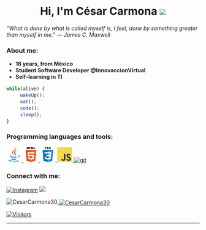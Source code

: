 <h1 align="center">Hi, I'm César Carmona <img src="https://media.giphy.com/media/JvxG1YZ5BcSy1GU0DN/giphy.gif" width="70"></h1>

*“What is done by what is called myself is, I feel, done by something greater than myself in me.”
— James C. Maxwell*

### About me:
- **18 years, from México**
- **Student Software Developer @InnovaccionVirtual**
- **Self-learning in TI**

```js
while(alive) {
     wakeUp();
     eat();
     code();
     sleep();
}
```

<h3 align="left">Programming languages and tools:</h3>
<p align="left"> <a href="https://www.java.com" target="_blank" rel="noreferrer"> <img src="https://raw.githubusercontent.com/devicons/devicon/master/icons/java/java-original.svg" alt="java" width="40" height="40"/> </a> <a href="https://www.w3.org/html/" target="_blank" rel="noreferrer"> <img src="https://raw.githubusercontent.com/devicons/devicon/master/icons/html5/html5-original-wordmark.svg" alt="html5" width="40" height="40"/> </a>  <a href="https://www.w3schools.com/css/" target="_blank" rel="noreferrer"> <img src="https://raw.githubusercontent.com/devicons/devicon/master/icons/css3/css3-original-wordmark.svg" alt="css3" width="40" height="40"/> </a> <a href="https://developer.mozilla.org/en-US/docs/Web/JavaScript" target="_blank" rel="noreferrer"> <img src="https://raw.githubusercontent.com/devicons/devicon/master/icons/javascript/javascript-original.svg" alt="javascript" width="40" height="40"/> </a> <a href="https://git-scm.com/" target="_blank" rel="noreferrer"> <img src="https://www.vectorlogo.zone/logos/git-scm/git-scm-icon.svg" alt="git" width="40" height="40"/> </a> 

<h3 align="left">Connect with me:</h3>
<a href="https://instagram.com/_cesar_carmona_" target="_blank"><img src="https://img.shields.io/badge/@_cesar_carmona_-%23E4405F.svg?&style=flat-square&logo=instagram&logoColor=white" alt="Instagram"></a>
<a href="https://twitter.com/CesarCarmona30"  target="_blank"><img src="https://img.shields.io/twitter/follow/CesarCarmona30?style=social">
     
<p><img align="left" 
        src="[https://github-readme-stats.vercel.app/api/top-langs?username=CesarCarmona30&show_icons=true&theme=outrun&locale=en&layout=compact](https://github-readme-stats.vercel.app/api/top-langs?username=CesarCarmona30&show_icons=true&theme=outrun&locale=en&layout=compact)" alt="CesarCarmona30" /></p>
<p>&nbsp;<img align="center" src="https://github-readme-stats.vercel.app/api?username=CesarCarmona30&show_icons=true&theme=outrun&locale=en" alt="CesarCarmona30" /></p>
     
     
![Visitors](https://visitor-badge.laobi.icu/badge?page_id=CesarCarmona30)     
     
---
